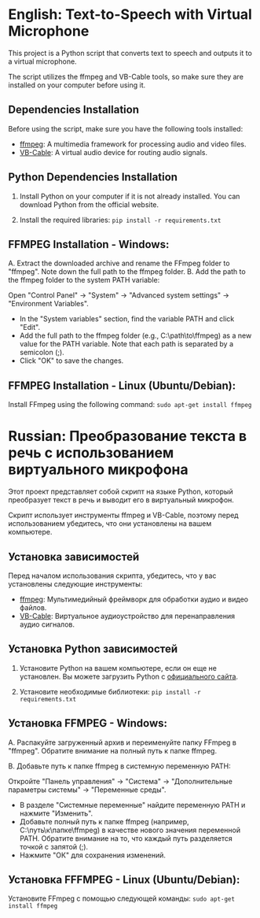 # English: Text-to-Speech with Virtual Microphone
This project is a Python script that converts text to speech and outputs it to a virtual microphone.

The script utilizes the ffmpeg and VB-Cable tools, so make sure they are installed on your computer before using it.

## Dependencies Installation
Before using the script, make sure you have the following tools installed:

- [ffmpeg](https://www.gyan.dev/ffmpeg/builds/): A multimedia framework for processing audio and video files.
- [VB-Cable](https://vb-audio.com/Cable/): A virtual audio device for routing audio signals.

## Python Dependencies Installation
1. Install Python on your computer if it is not already installed. You can download Python from the official website.

2. Install the required libraries:
```pip install -r requirements.txt```

## FFMPEG Installation - Windows:
A. Extract the downloaded archive and rename the FFmpeg folder to "ffmpeg". Note down the full path to the ffmpeg folder.
B. Add the path to the ffmpeg folder to the system PATH variable:

Open "Control Panel" -> "System" -> "Advanced system settings" -> "Environment Variables".
- In the "System variables" section, find the variable PATH and click "Edit".
- Add the full path to the ffmpeg folder (e.g., C:\path\to\ffmpeg) as a new value for the PATH variable. Note that each path is separated by a semicolon (;).
- Click "OK" to save the changes.

## FFMPEG Installation - Linux (Ubuntu/Debian):
Install FFmpeg using the following command: ```sudo apt-get install ffmpeg```


# Russian: Преобразование текста в речь с использованием виртуального микрофона
Этот проект представляет собой скрипт на языке Python, который преобразует текст в речь и выводит его в виртуальный микрофон. 

Скрипт использует инструменты ffmpeg и VB-Cable, поэтому перед использованием убедитесь, что они установлены на вашем компьютере.

## Установка зависимостей
Перед началом использования скрипта, убедитесь, что у вас установлены следующие инструменты:

- [ffmpeg](https://www.gyan.dev/ffmpeg/builds/): Мультимедийный фреймворк для обработки аудио и видео файлов.
- [VB-Cable](https://vb-audio.com/Cable/): Виртуальное аудиоустройство для перенаправления аудио сигналов.

## Установка Python зависимостей

1. Установите Python на вашем компьютере, если он еще не установлен. Вы можете загрузить Python с [официального сайта](https://www.python.org/downloads/).

2. Установите необходимые библиотеки:
```pip install -r requirements.txt```

## Установка FFMPEG - Windows:

A. Распакуйте загруженный архив и переименуйте папку FFmpeg в "ffmpeg". Обратите внимание на полный путь к папке ffmpeg.

B. Добавьте путь к папке ffmpeg в системную переменную PATH:

Откройте "Панель управления" -> "Система" -> "Дополнительные параметры системы" -> "Переменные среды".
- В разделе "Системные переменные" найдите переменную PATH и нажмите "Изменить".
- Добавьте полный путь к папке ffmpeg (например, C:\путь\к\папке\ffmpeg) в качестве нового значения переменной PATH. Обратите внимание на то, что каждый путь разделяется точкой с запятой (;).
- Нажмите "ОК" для сохранения изменений.
## Установка FFFMPEG - Linux (Ubuntu/Debian):

Установите FFmpeg с помощью следующей команды: ```sudo apt-get install ffmpeg```
